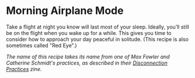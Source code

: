 # Morning Airplane Mode

Take a flight at night you know will last most of your sleep. Ideally, you’ll still be on the flight when you wake up for a while. This gives you time to consider how to approach your day peaceful in solitude. (This recipe is also sometimes called "Red Eye".)

*The name of this recipe takes its name from one of Max Fowler and Catherine Schmidt's practices, as described in their [Disconnection Practices](zzz-library/disconnection-practices.pdf) zine.*
